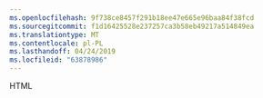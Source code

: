```yaml
---
ms.openlocfilehash: 9f738ce8457f291b18ee47e665e96baa84f38fcd
ms.sourcegitcommit: f1d16425528e237257ca3b58eb49217a514849ea
ms.translationtype: MT
ms.contentlocale: pl-PL
ms.lasthandoff: 04/24/2019
ms.locfileid: "63878986"
---
```

HTML